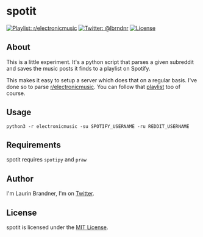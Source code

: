 # spotit

[![Playlist: r/electronicmusic](https://img.shields.io/badge/contact-@lbrndnr-blue.svg?style=flat)](https://open.spotify.com/user/lbrndnr/playlist/7oLEnqkhkj0UwArKGsx1H4)
[![Twitter: @lbrndnr](https://img.shields.io/badge/contact-@lbrndnr-blue.svg?style=flat)](https://twitter.com/lbrndnr)
[![License](http://img.shields.io/badge/license-MIT-green.svg?style=flat)](https://github.com/lbrndnr/ImagePickerSheetController/blob/master/LICENSE)

## About
This is a little experiment. It's a python script that parses a given subreddit and saves the music posts it finds to a playlist on Spotify.

This makes it easy to setup a server which does that on a regular basis. I've done so to parse [r/electronicmusic](https://www.reddit.com/r/electronicmusic/). You can follow that [playlist](https://open.spotify.com/user/lbrndnr/playlist/7oLEnqkhkj0UwArKGsx1H4) too of course.

## Usage
`python3 -r electronicmusic -su SPOTIFY_USERNAME -ru REDDIT_USERNAME`

## Requirements
spotit requires `spotipy` and `praw`

## Author
I'm Laurin Brandner, I'm on [Twitter](https://twitter.com/lbrndnr).

## License
spotit is licensed under the [MIT License](http://opensource.org/licenses/mit-license.php).
